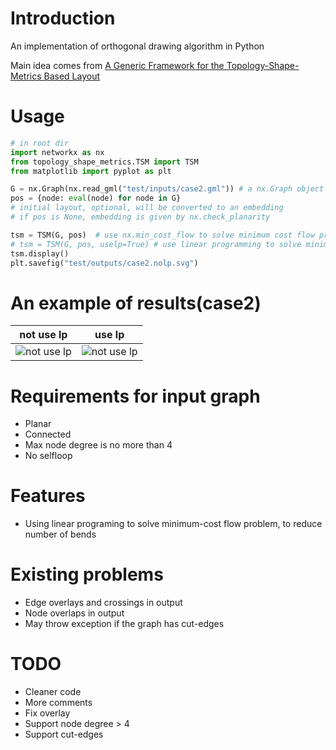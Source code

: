 # Introduction

An implementation of orthogonal drawing algorithm in Python

Main idea comes from [A Generic Framework for the Topology-Shape-Metrics Based Layout](https://rtsys.informatik.uni-kiel.de/~biblio/downloads/theses/pkl-mt.pdf)

# Usage
```Python
# in root dir
import networkx as nx
from topology_shape_metrics.TSM import TSM
from matplotlib import pyplot as plt

G = nx.Graph(nx.read_gml("test/inputs/case2.gml")) # a nx.Graph object
pos = {node: eval(node) for node in G}
# initial layout, optional, will be converted to an embedding
# if pos is None, embedding is given by nx.check_planarity

tsm = TSM(G, pos)  # use nx.min_cost_flow to solve minimum cost flow program
# tsm = TSM(G, pos, uselp=True) # use linear programming to solve minimum cost flow program
tsm.display()
plt.savefig("test/outputs/case2.nolp.svg")
```

# An example of results(case2)
|not use lp | use lp|
|---|---|
|![not use lp](https://raw.githubusercontent.com/rawfh/orthogonal-drawing-algorithm/master/test/outputs/case2.nolp.svg)|![not use lp](https://raw.githubusercontent.com/rawfh/orthogonal-drawing-algorithm/master/test/outputs/case2.lp.svg)|

# Requirements for input graph
* Planar
* Connected
* Max node degree is no more than 4
* No selfloop

# Features
* Using linear programing to solve minimum-cost flow problem, to reduce number of bends

# Existing problems
* Edge overlays and crossings in output
* Node overlaps in output
* May throw exception if the graph has cut-edges


# TODO
* Cleaner code
* More comments
* Fix overlay
* Support node degree > 4
* Support cut-edges